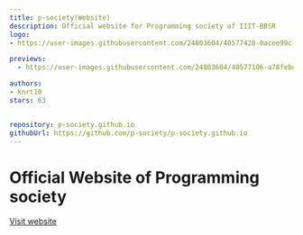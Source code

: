 ```yaml
---
title: p-society(Website)
description: Official website for Programming society of IIIT-BBSR
logo:
- https://user-images.githubusercontent.com/24803604/40577428-0acee99c-6123-11e8-92cc-8e8efcbcfae8.jpg

previews:
  - https://user-images.githubusercontent.com/24803604/40577106-a78febd8-611d-11e8-9d1b-6c2b9e0f33cd.png

authors:
- knrt10
stars: 63


repository: p-society.github.io
githubUrl: https://github.com/p-society/p-society.github.io
---
```


# Official Website of Programming society

[Visit website](https://p-society.github.io/)
